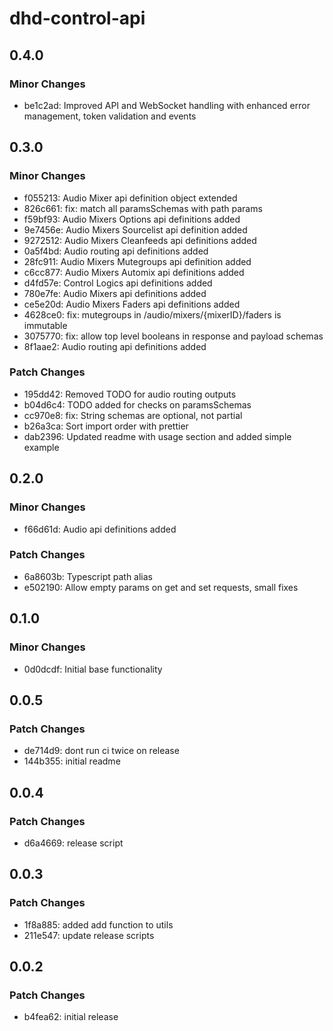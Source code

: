 # dhd-control-api

## 0.4.0

### Minor Changes

- be1c2ad: Improved API and WebSocket handling with enhanced error management, token validation and events

## 0.3.0

### Minor Changes

- f055213: Audio Mixer api definition object extended
- 826c661: fix: match all paramsSchemas with path params
- f59bf93: Audio Mixers Options api definitions added
- 9e7456e: Audio Mixers Sourcelist api definition added
- 9272512: Audio Mixers Cleanfeeds api definitions added
- 0a5f4bd: Audio routing api definitions added
- 28fc911: Audio Mixers Mutegroups api definition added
- c6cc877: Audio Mixers Automix api definitions added
- d4fd57e: Control Logics api definitions added
- 780e7fe: Audio Mixers api definitions added
- ce5e20d: Audio Mixers Faders api definitions added
- 4628ce0: fix: mutegroups in /audio/mixers/{mixerID}/faders is immutable
- 3075770: fix: allow top level booleans in response and payload schemas
- 8f1aae2: Audio routing api definitions added

### Patch Changes

- 195dd42: Removed TODO for audio routing outputs
- b04d6c4: TODO added for checks on paramsSchemas
- cc970e8: fix: String schemas are optional, not partial
- b26a3ca: Sort import order with prettier
- dab2396: Updated readme with usage section and added simple example

## 0.2.0

### Minor Changes

- f66d61d: Audio api definitions added

### Patch Changes

- 6a8603b: Typescript path alias
- e502190: Allow empty params on get and set requests, small fixes

## 0.1.0

### Minor Changes

- 0d0dcdf: Initial base functionality

## 0.0.5

### Patch Changes

- de714d9: dont run ci twice on release
- 144b355: initial readme

## 0.0.4

### Patch Changes

- d6a4669: release script

## 0.0.3

### Patch Changes

- 1f8a885: added add function to utils
- 211e547: update release scripts

## 0.0.2

### Patch Changes

- b4fea62: initial release
